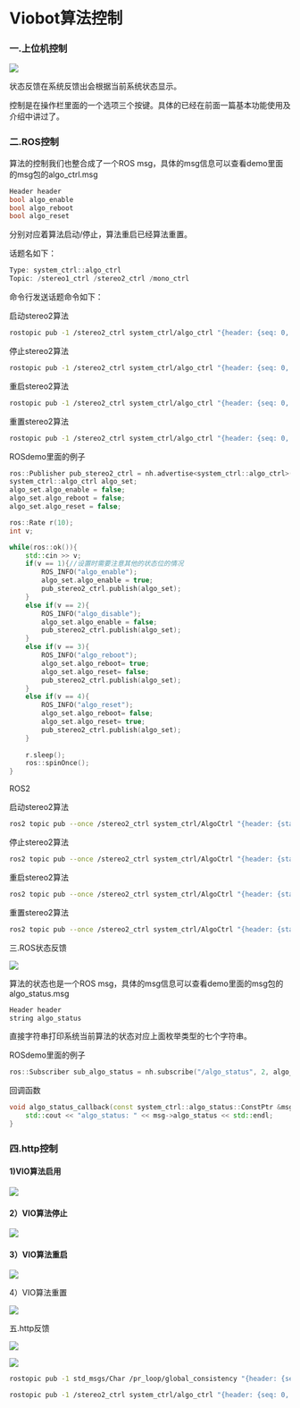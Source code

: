 # Viobot算法控制

### 一.上位机控制

![](image/image_0u3cscX-oK.png)

&#x20;  状态反馈在系统反馈出会根据当前系统状态显示。

控制是在操作栏里面的一个选项三个按键。具体的已经在前面一篇基本功能使用及介绍中讲过了。

### 二.ROS控制

算法的控制我们也整合成了一个ROS msg，具体的msg信息可以查看demo里面的msg包的algo\_ctrl.msg

```c++
Header header
bool algo_enable
bool algo_reboot
bool algo_reset
```

分别对应着算法启动/停止，算法重启已经算法重置。

话题名如下：

```c++
Type: system_ctrl::algo_ctrl
Topic: /stereo1_ctrl /stereo2_ctrl /mono_ctrl
```

命令行发送话题命令如下：

启动stereo2算法

```bash
rostopic pub -1 /stereo2_ctrl system_ctrl/algo_ctrl "{header: {seq: 0, stamp: {secs: 0, nsecs: 0}, frame_id: ''}, algo_enable: true, algo_reboot: false, algo_reset: false}"

```

停止stereo2算法

```bash
rostopic pub -1 /stereo2_ctrl system_ctrl/algo_ctrl "{header: {seq: 0, stamp: {secs: 0, nsecs: 0}, frame_id: ''}, algo_enable: false, algo_reboot: false, algo_reset: false}"

```

重启stereo2算法

```bash
rostopic pub -1 /stereo2_ctrl system_ctrl/algo_ctrl "{header: {seq: 0, stamp: {secs: 0, nsecs: 0}, frame_id: ''}, algo_enable: true, algo_reboot: true, algo_reset: false}"

```

重置stereo2算法

```bash
rostopic pub -1 /stereo2_ctrl system_ctrl/algo_ctrl "{header: {seq: 0, stamp: {secs: 0, nsecs: 0}, frame_id: ''}, algo_enable: true, algo_reboot: false, algo_reset: true}"

```

ROSdemo里面的例子

```c++
ros::Publisher pub_stereo2_ctrl = nh.advertise<system_ctrl::algo_ctrl>("/stereo2_ctrl", 2);
system_ctrl::algo_ctrl algo_set;
algo_set.algo_enable = false;
algo_set.algo_reboot = false;
algo_set.algo_reset = false;

ros::Rate r(10);
int v;

while(ros::ok()){
    std::cin >> v;
    if(v == 1){//设置时需要注意其他的状态位的情况
        ROS_INFO("algo_enable");
        algo_set.algo_enable = true;
        pub_stereo2_ctrl.publish(algo_set);
    }
    else if(v == 2){
        ROS_INFO("algo_disable");
        algo_set.algo_enable = false;
        pub_stereo2_ctrl.publish(algo_set);
    }
    else if(v == 3){
        ROS_INFO("algo_reboot");
        algo_set.algo_reboot= true;
        algo_set.algo_reset= false;
        pub_stereo2_ctrl.publish(algo_set);
    }
    else if(v == 4){
        ROS_INFO("algo_reset");
        algo_set.algo_reboot= false;
        algo_set.algo_reset= true;
        pub_stereo2_ctrl.publish(algo_set);
    }
    
    r.sleep();
    ros::spinOnce(); 
}

```

ROS2

启动stereo2算法

```bash
ros2 topic pub --once /stereo2_ctrl system_ctrl/AlgoCtrl "{header: {stamp: {sec: 0, nanosec: 0}, frame_id: ''}, algo_enable: true, algo_reboot: false, algo_reset: false}"

```

停止stereo2算法

```bash
ros2 topic pub --once /stereo2_ctrl system_ctrl/AlgoCtrl "{header: {stamp: {sec: 0, nanosec: 0}, frame_id: ''}, algo_enable: false, algo_reboot: false, algo_reset: false}"

```

重启stereo2算法

```bash
ros2 topic pub --once /stereo2_ctrl system_ctrl/AlgoCtrl "{header: {stamp: {sec: 0, nanosec: 0}, frame_id: ''}, algo_enable: true, algo_reboot: true, algo_reset: false}"

```

重置stereo2算法

```bash
ros2 topic pub --once /stereo2_ctrl system_ctrl/AlgoCtrl "{header: {stamp: {sec: 0, nanosec: 0}, frame_id: ''}, algo_enable: true, algo_reboot: false, algo_reset: true}"
```

三.ROS状态反馈

![](image/image_OE94QNS_FE.png)

算法的状态也是一个ROS msg，具体的msg信息可以查看demo里面的msg包的algo\_status.msg

```c++
Header header
string algo_status
```

直接字符串打印系统当前算法的状态对应上面枚举类型的七个字符串。

ROSdemo里面的例子

```c++
ros::Subscriber sub_algo_status = nh.subscribe("/algo_status", 2, algo_status_callback);//定义订阅者并注册回调函数
```

回调函数

```c++
void algo_status_callback(const system_ctrl::algo_status::ConstPtr &msg){
    std::cout << "algo_status: " << msg->algo_status << std::endl;
}
```

### 四.http控制

#### 1)VIO算法启用

![](image/image_kfSvwa5j1L.png)

#### 2）VIO算法停止

![](image/image_V3pUSeAttc.png)

#### 3）VIO算法重启

![](image/image_LMGTOQbkJZ.png)

4）VIO算法重置

![](image/image_bfMHZprgLu.png)

五.http反馈

![](image/image_OE94QNS_FE.png)

![](image/image_swVxYM0azC.png)

```bash
rostopic pub -1 std_msgs/Char /pr_loop/global_consistency "{header: {seq: 0, stamp: {secs: 0, nsecs: 0}, frame_id: ''}, data: 1}"
```

```bash
rostopic pub -1 /stereo2_ctrl system_ctrl/algo_ctrl "{header: {seq: 0, stamp: {secs: 0, nsecs: 0}, frame_id: ''}, algo_enable: true, algo_reboot: false, algo_reset: false}"

```
